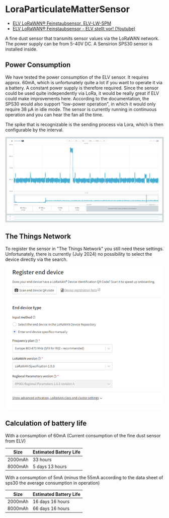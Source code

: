 # LoraParticulateMatterSensor
- [ELV LoRaWAN® Feinstaubsensor, ELV-LW-SPM](https://de.elv.com/p/elv-lorawan-feinstaubsensor-elv-lw-spm-P160408)
- [ELV LoRaWAN® Feinstaubsensor - ELV stellt vor! (Youtube)](https://www.youtube.com/watch?v=3JDZIYmv3bQ)

A fine dust sensor that transmits sensor values via the LoRaWAN network. The power supply can be from 5-40V DC. A Sensirion SPS30 sensor is installed inside.

## Power Consumption
We have tested the power consumption of the ELV sensor. It requires approx. 60mA, which is unfortunately quite a lot if you want to operate it via a battery. A constant power supply is therefore required. Since the sensor could be used quite independently via LoRa, it would be really great if ELV could make improvements here. According to the documentation, the SPS30 would also support "low-power operation", in which it would only require 38 μA in idle mode. The sensor is currently running in continuous operation and you can hear the fan all the time.

The spike that is recognizable is the sending process via Lora, which is then configurable by the interval.

![powersconsumption](docs/powerconsumption.png)

## The Things Network

To register the sensor in "The Things Network" you still need these settings. Unfortunately, there is currently (July 2024) no possibility to select the device directly via the search.

![thethingsnetwork](docs/thethingsnetwork.png)

## Calculation of battery life

With a consumption of 60mA (Current consumption of the fine dust sensor from ELV)

| Size    | Estimated Battery Life  |
|---------|-------------------------|
| 2000mAh | 33 hours                |
| 8000mAh | 5 days 13 hours         |

With a consumption of 5mA (minus the 55mA according to the data sheet of sps30 the average consumption in operation)

| Size    | Estimated Battery Life  |
|---------|-------------------------|
| 2000mAh | 16 days 16 hours        |
| 8000mAh | 66 days 16 hours        |
